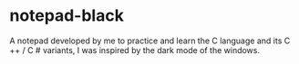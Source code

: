 # notepad-black
A notepad developed by me to practice and learn the C language and its C ++ / C # variants, I was inspired by the dark mode of the windows.

